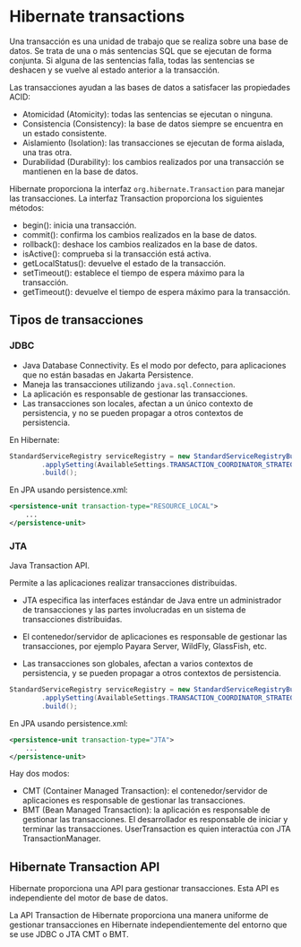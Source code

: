 
# Hibernate transactions

Una transacción es una unidad de trabajo que se realiza sobre una base de datos. Se trata de una
o más sentencias SQL que se ejecutan de forma conjunta. Si alguna de las sentencias falla, todas
las sentencias se deshacen y se vuelve al estado anterior a la transacción.

Las transacciones ayudan a las bases de datos a satisfacer las propiedades ACID:

* Atomicidad (Atomicity): todas las sentencias se ejecutan o ninguna.
* Consistencia (Consistency): la base de datos siempre se encuentra en un estado consistente.
* Aislamiento (Isolation): las transacciones se ejecutan de forma aislada, una tras otra.
* Durabilidad (Durability): los cambios realizados por una transacción se mantienen en la base de
  datos.

Hibernate proporciona la interfaz ``org.hibernate.Transaction`` para manejar las transacciones. La
interfaz Transaction proporciona los siguientes métodos:

* begin(): inicia una transacción.
* commit(): confirma los cambios realizados en la base de datos.
* rollback(): deshace los cambios realizados en la base de datos.
* isActive(): comprueba si la transacción está activa.
* getLocalStatus(): devuelve el estado de la transacción.
* setTimeout(): establece el tiempo de espera máximo para la transacción.
* getTimeout(): devuelve el tiempo de espera máximo para la transacción.

## Tipos de transacciones

### JDBC

* Java Database Connectivity. Es el modo por defecto, para aplicaciones que no están
  basadas en Jakarta Persistence.
* Maneja las transacciones utilizando ``java.sql.Connection``.
* La aplicación es responsable de gestionar las transacciones.
* Las transacciones son locales, afectan a un único contexto de persistencia, y no se pueden propagar a otros contextos de persistencia.

En Hibernate:

```java
StandardServiceRegistry serviceRegistry = new StandardServiceRegistryBuilder()
		.applySetting(AvailableSettings.TRANSACTION_COORDINATOR_STRATEGY, "jdbc")
		.build();
```

En JPA usando persistence.xml:

```xml
<persistence-unit transaction-type="RESOURCE_LOCAL">
    ...
</persistence-unit>
```

### JTA

Java Transaction API.

Permite a las aplicaciones realizar transacciones distribuidas.

* JTA especifica las interfaces estándar de Java entre un administrador de transacciones y las
  partes involucradas en un sistema de transacciones distribuidas.

* El contenedor/servidor de aplicaciones es responsable de gestionar las transacciones, por
  ejemplo Payara Server, WildFly, GlassFish, etc.

* Las transacciones son globales, afectan a varios contextos de persistencia, y se pueden propagar
  a otros contextos de persistencia.


```java
StandardServiceRegistry serviceRegistry = new StandardServiceRegistryBuilder()
		.applySetting(AvailableSettings.TRANSACTION_COORDINATOR_STRATEGY, "jta")
		.build();
```

En JPA usando persistence.xml:

```xml
<persistence-unit transaction-type="JTA">
    ...
</persistence-unit>
```

Hay dos modos:

* CMT (Container Managed Transaction): el contenedor/servidor de aplicaciones es responsable de
  gestionar las transacciones.
* BMT (Bean Managed Transaction): la aplicación es responsable de gestionar las transacciones.
  El desarrollador es responsable de iniciar y terminar las transacciones. UserTransaction es quien
  interactúa con JTA TransactionManager.

## Hibernate Transaction API

Hibernate proporciona una API para gestionar transacciones. Esta API es independiente del
motor de base de datos.

La API Transaction de Hibernate proporciona una manera uniforme de gestionar transacciones en
Hibernate independientemente del entorno que se use JDBC o JTA CMT o BMT.

